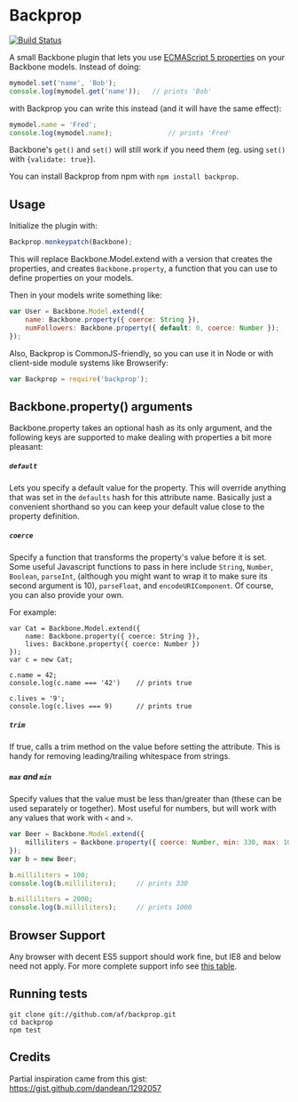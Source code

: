 Backprop
========
[![Build Status](https://secure.travis-ci.org/af/backprop.png)](http://travis-ci.org/af/backprop)

A small Backbone plugin that lets you use [ECMAScript 5 properties][ES5props] on your Backbone models.
Instead of doing:

```js
mymodel.set('name', 'Bob');
console.log(mymodel.get('name'));   // prints 'Bob'
```

with Backprop you can write this instead (and it will have the same effect):

```js
mymodel.name = 'Fred';
console.log(mymodel.name);              // prints 'Fred'
```

Backbone's `get()` and `set()` will still work if you need them (eg. using `set()` with `{validate: true}`).

You can install Backprop from npm with `npm install backprop`.

[ES5props]: https://developer.mozilla.org/en-US/docs/Web/JavaScript/Reference/Global_Objects/Object/defineProperty


Usage
-----

Initialize the plugin with:

```js
Backprop.monkeypatch(Backbone);
```

This will replace Backbone.Model.extend with a version that creates the properties,
and creates `Backbone.property`, a function that you can use to define properties
on your models.

Then in your models write something like:

```js
var User = Backbone.Model.extend({
    name: Backbone.property({ coerce: String }),
    numFollowers: Backbone.property({ default: 0, coerce: Number });
});
```

Also, Backprop is CommonJS-friendly, so you can use it in Node or with client-side
module systems like Browserify:

```js
var Backprop = require('backprop');
```

Backbone.property() arguments
-----------------------------

Backbone.property takes an optional hash as its only argument, and the following
keys are supported to make dealing with properties a bit more pleasant:

##### `default`
Lets you specify a default value for the property. This will override anything that
was set in the `defaults` hash for this attribute name. Basically just a convenient
shorthand so you can keep your default value close to the property definition.


##### `coerce`
Specify a function that transforms the property's value before it is set. Some useful
Javascript functions to pass in here include `String`, `Number`, `Boolean`, `parseInt`,
(although you might want to wrap it to make sure its second argument is 10), `parseFloat`,
and `encodeURIComponent`. Of course, you can also provide your own.

For example:

```
var Cat = Backbone.Model.extend({
    name: Backbone.property({ coerce: String }),
    lives: Backbone.property({ coerce: Number })
});
var c = new Cat;

c.name = 42;
console.log(c.name === '42')    // prints true

c.lives = '9';
console.log(c.lives === 9)      // prints true
```

##### `trim`
If true, calls a trim method on the value before setting the attribute. This is
handy for removing leading/trailing whitespace from strings.


##### `max` and `min`
Specify values that the value must be less than/greater than (these can be used separately
or together). Most useful for numbers, but will work with any values that work with `<` and `>`.

```js
var Beer = Backbone.Model.extend({
    milliliters = Backbone.property({ coerce: Number, min: 330, max: 1000 })
});
var b = new Beer;

b.milliliters = 100;
console.log(b.milliliters);     // prints 330

b.milliliters = 2000;
console.log(b.milliliters);     // prints 1000
```


Browser Support
---------------

Any browser with decent ES5 support should work fine, but IE8 and below need not apply.
For more complete support info see [this table](http://kangax.github.io/es5-compat-table/#Object.defineProperty).


Running tests
-------------

```
git clone git://github.com/af/backprop.git
cd backprop
npm test
```

Credits
-------

Partial inspiration came from this gist:
https://gist.github.com/dandean/1292057
